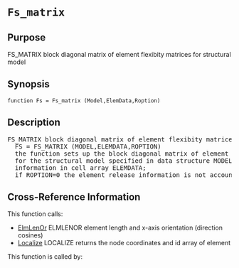 
<!-- <a name="_top"></a>
<div><a href="../../../_index.md">Home</a> &gt;  <a href="#">latest</a> &gt; <a href="#">Introspection</a> &gt; <a href="_index.md">Structure</a> &gt; Fs_matrix.m</div> -->

<!--<table width="100%"><tr><td align="left"><a href="../../../_index.md"><img alt="<" border="0" src="../../../left.png">&nbsp;Master index</a></td>
<td align="right"><a href="_index.md">Index for latest\Introspection\Structure&nbsp;<img alt=">" border="0" src="../../../right.png"></a></td></tr></table>-->
# `Fs_matrix`
<!-- <h1>Fs_matrix
</h1> -->

## <a name="_name"></a>Purpose

<!-- <h2 id="purpose"><a name="_name"></a>Purpose</h2> -->

FS_MATRIX block diagonal matrix of element flexibity matrices for structural model

<!-- <div class="box"><strong>FS_MATRIX block diagonal matrix of element flexibity matrices for structural model</strong></div> -->

## <a name="_synopsis"></a>Synopsis

`function Fs = Fs_matrix (Model,ElemData,Roption)` 
## <a name="_description"></a>Description

<pre class="comment">FS_MATRIX block diagonal matrix of element flexibity matrices for structural model
  FS = FS_MATRIX (MODEL,ELEMDATA,ROPTION)
  the function sets up the block diagonal matrix of element flexibility matrices FS
  for the structural model specified in data structure MODEL with element property
  information in cell array ELEMDATA;
  if ROPTION=0 the element release information is not accounted for in setting up Fs (default=1)</pre>
<!-- <div class="fragment"><pre class="comment">FS_MATRIX block diagonal matrix of element flexibity matrices for structural model
  FS = FS_MATRIX (MODEL,ELEMDATA,ROPTION)
  the function sets up the block diagonal matrix of element flexibility matrices FS
  for the structural model specified in data structure MODEL with element property
  information in cell array ELEMDATA;
  if ROPTION=0 the element release information is not accounted for in setting up Fs (default=1)</pre></div> -->

<!-- crossreference -->
## <a name="_cross"></a>Cross-Reference Information

This function calls:
<ul style="list-style-image:url(../../../matlabicon.gif)">
<li><a href="../../../latest/Introspection/Frame/ElmLenOr" class="code" title="function [L,dcx] = ElmLenOr (xyz)">ElmLenOr</a>	ELMLENOR element length and x-axis orientation (direction cosines)</li><li><a href="../../../latest/Introspection/Frame/Localize" class="code" title="function [xyz,id] = Localize (Model,el)">Localize</a>	LOCALIZE returns the node coordinates and id array of element</li></ul>
This function is called by:
<ul style="list-style-image:url(../../../matlabicon.gif)">
</ul>
<!-- crossreference -->




<!-- <hr><address>Generated on Sun 20-Dec-2020 19:28:50 by <strong><a href="http://www.artefact.tk/software/matlab/m2html/" title="Matlab Documentation in HTML">m2html</a></strong> &copy; 2005</address> -->